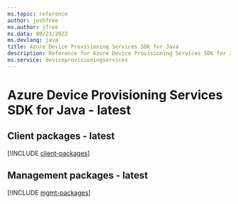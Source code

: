 ```yaml
---
ms.topic: reference
author: joshfree
ms.author: jfree
ms.data: 08/23/2022
ms.devlang: java
title: Azure Device Provisioning Services SDK for Java
description: Reference for Azure Device Provisioning Services SDK for Java
ms.service: deviceprovisioningservices
---
```

# Azure Device Provisioning Services SDK for Java - latest

## Client packages - latest
[!INCLUDE [client-packages](device-provisioning-services-client-index.md)]
## Management packages - latest
[!INCLUDE [mgmt-packages](device-provisioning-services-mgmt-index.md)]